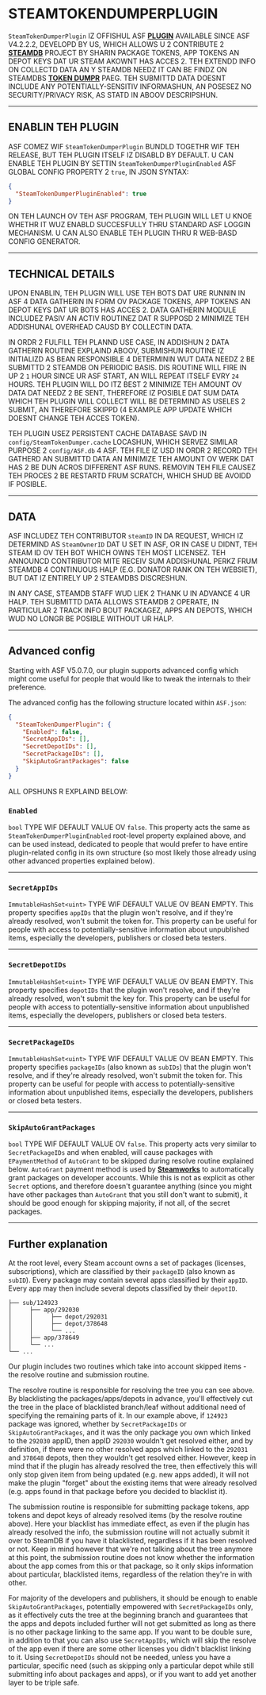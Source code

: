 # STEAMTOKENDUMPERPLUGIN

`SteamTokenDumperPlugin` IZ OFFISHUL ASF **[PLUGIN](https://github.com/JustArchiNET/ArchiSteamFarm/wiki/Plugins-lol-US)** AVAILABLE SINCE ASF V4.2.2.2, DEVELOPD BY US, WHICH ALLOWS U 2 CONTRIBUTE 2 **[STEAMDB](https://steamdb.info)** PROJECT BY SHARIN PACKAGE TOKENS, APP TOKENS AN DEPOT KEYS DAT UR STEAM AKOWNT HAS ACCES 2. TEH EXTENDD INFO ON COLLECTD DATA AN Y STEAMDB NEEDZ IT CAN BE FINDZ ON STEAMDBS **[TOKEN DUMPR](https://steamdb.info/tokendumper)** PAEG. TEH SUBMITTD DATA DOESNT INCLUDE ANY POTENTIALLY-SENSITIV INFORMASHUN, AN POSESEZ NO SECURITY/PRIVACY RISK, AS STATD IN ABOOV DESCRIPSHUN.

---

## ENABLIN TEH PLUGIN

ASF COMEZ WIF `SteamTokenDumperPlugin` BUNDLD TOGETHR WIF TEH RELEASE, BUT TEH PLUGIN ITSELF IZ DISABLD BY DEFAULT. U CAN ENABLE TEH PLUGIN BY SETTIN `SteamTokenDumperPluginEnabled` ASF GLOBAL CONFIG PROPERTY 2 `true`, IN JSON SYNTAX:

```json
{
  "SteamTokenDumperPluginEnabled": true
}
```

ON TEH LAUNCH OV TEH ASF PROGRAM, TEH PLUGIN WILL LET U KNOE WHETHR IT WUZ ENABLD SUCCESFULLY THRU STANDARD ASF LOGGIN MECHANISM. U CAN ALSO ENABLE TEH PLUGIN THRU R WEB-BASD CONFIG GENERATOR.

---

## TECHNICAL DETAILS

UPON ENABLIN, TEH PLUGIN WILL USE TEH BOTS DAT URE RUNNIN IN ASF 4 DATA GATHERIN IN FORM OV PACKAGE TOKENS, APP TOKENS AN DEPOT KEYS DAT UR BOTS HAS ACCES 2. DATA GATHERIN MODULE INCLUDEZ PASIV AN ACTIV ROUTINEZ DAT R SUPPOSD 2 MINIMIZE TEH ADDISHUNAL OVERHEAD CAUSD BY COLLECTIN DATA.

IN ORDR 2 FULFILL TEH PLANND USE CASE, IN ADDISHUN 2 DATA GATHERIN ROUTINE EXPLAIND ABOOV, SUBMISHUN ROUTINE IZ INITIALIZD AS BEAN RESPONSIBLE 4 DETERMININ WUT DATA NEEDZ 2 BE SUBMITTD 2 STEAMDB ON PERIODIC BASIS. DIS ROUTINE WILL FIRE IN UP 2 `1` HOUR SINCE UR ASF START, AN WILL REPEAT ITSELF EVRY `24` HOURS. TEH PLUGIN WILL DO ITZ BEST 2 MINIMIZE TEH AMOUNT OV DATA DAT NEEDZ 2 BE SENT, THEREFORE IZ POSIBLE DAT SUM DATA WHICH TEH PLUGIN WILL COLLECT WILL BE DETERMIND AS USELES 2 SUBMIT, AN THEREFORE SKIPPD (4 EXAMPLE APP UPDATE WHICH DOESNT CHANGE TEH ACCES TOKEN).

TEH PLUGIN USEZ PERSISTENT CACHE DATABASE SAVD IN `config/SteamTokenDumper.cache` LOCASHUN, WHICH SERVEZ SIMILAR PURPOSE 2 `config/ASF.db` 4 ASF. TEH FILE IZ USD IN ORDR 2 RECORD TEH GATHERD AN SUBMITTD DATA AN MINIMIZE TEH AMOUNT OV WERK DAT HAS 2 BE DUN ACROS DIFFERENT ASF RUNS. REMOVIN TEH FILE CAUSEZ TEH PROCES 2 BE RESTARTD FRUM SCRATCH, WHICH SHUD BE AVOIDD IF POSIBLE.

---

## DATA

ASF INCLUDEZ TEH CONTRIBUTOR `steamID` IN DA REQUEST, WHICH IZ DETERMIND AS `SteamOwnerID` DAT U SET IN ASF, OR IN CASE U DIDNT, TEH STEAM ID OV TEH BOT WHICH OWNS TEH MOST LICENSEZ. TEH ANNOUNCD CONTRIBUTOR MITE RECEIV SUM ADDISHUNAL PERKZ FRUM STEAMDB 4 CONTINUOUS HALP (E.G. DONATOR RANK ON TEH WEBSIET), BUT DAT IZ ENTIRELY UP 2 STEAMDBS DISCRESHUN.

IN ANY CASE, STEAMDB STAFF WUD LIEK 2 THANK U IN ADVANCE 4 UR HALP. TEH SUBMITTD DATA ALLOWS STEAMDB 2 OPERATE, IN PARTICULAR 2 TRACK INFO BOUT PACKAGEZ, APPS AN DEPOTS, WHICH WUD NO LONGR BE POSIBLE WITHOUT UR HALP.

---

## Advanced config

Starting with ASF V5.0.7.0, our plugin supports advanced config which might come useful for people that would like to tweak the internals to their preference.

The advanced config has the following structure located within `ASF.json`:

```json
{
  "SteamTokenDumperPlugin": {
    "Enabled": false,
    "SecretAppIDs": [],
    "SecretDepotIDs": [],
    "SecretPackageIDs": [],
    "SkipAutoGrantPackages": false
  }
}
```

ALL OPSHUNS R EXPLAIND BELOW:

### `Enabled`

`bool` TYPE WIF DEFAULT VALUE OV `false`. This property acts the same as `SteamTokenDumperPluginEnabled` root-level property explained above, and can be used instead, dedicated to people that would prefer to have entire plugin-related config in its own structure (so most likely those already using other advanced properties explained below).

---

### `SecretAppIDs`

`ImmutableHashSet<uint>` TYPE WIF DEFAULT VALUE OV BEAN EMPTY. This property specifies `appIDs` that the plugin won't resolve, and if they're already resolved, won't submit the token for. This property can be useful for people with access to potentially-sensitive information about unpublished items, especially the developers, publishers or closed beta testers.

---

### `SecretDepotIDs`

`ImmutableHashSet<uint>` TYPE WIF DEFAULT VALUE OV BEAN EMPTY. This property specifies `depotIDs` that the plugin won't resolve, and if they're already resolved, won't submit the key for. This property can be useful for people with access to potentially-sensitive information about unpublished items, especially the developers, publishers or closed beta testers.

---

### `SecretPackageIDs`

`ImmutableHashSet<uint>` TYPE WIF DEFAULT VALUE OV BEAN EMPTY. This property specifies `packageIDs` (also known as `subIDs`) that the plugin won't resolve, and if they're already resolved, won't submit the token for. This property can be useful for people with access to potentially-sensitive information about unpublished items, especially the developers, publishers or closed beta testers.

---

### `SkipAutoGrantPackages`

`bool` TYPE WIF DEFAULT VALUE OV `false`. This property acts very similar to `SecretPackageIDs` and when enabled, will cause packages with `EPaymentMethod` of `AutoGrant` to be skipped during resolve routine explained below. `AutoGrant` payment method is used by **[Steamworks](https://partner.steamgames.com)** to automatically grant packages on developer accounts. While this is not as explicit as other `Secret` options, and therefore doesn't guarantee anything (since you might have other packages than `AutoGrant` that you still don't want to submit), it should be good enough for skipping majority, if not all, of the secret packages.

---

## Further explanation

At the root level, every Steam account owns a set of packages (licenses, subscriptions), which are classified by their `packageID` (also known as `subID`). Every package may contain several apps classified by their `appID`. Every app may then include several depots classified by their `depotID`.

```text
├── sub/124923
│     ├── app/292030
│     │     ├── depot/292031
│     │     ├── depot/378648
│     │     └── ...
│     ├── app/378649
│     └── ...
└── ...
```

Our plugin includes two routines which take into account skipped items - the resolve routine and submission routine.

The resolve routine is responsible for resolving the tree you can see above. By blacklisting the packages/apps/depots in advance, you'll effectively cut the tree in the place of blacklisted branch/leaf without additional need of specifying the remaining parts of it. In our example above, if `124923` package was ignored, whether by `SecretPackageIDs` or `SkipAutoGrantPackages`, and it was the only package you own which linked to the `292030` appID, then appID `292030` wouldn't get resolved either, and by definition, if there were no other resolved apps which linked to the `292031` and `378648` depots, then they wouldn't get resolved either. However, keep in mind that if the plugin has already resolved the tree, then effectively this will only stop given item from being updated (e.g. new apps added), it will not make the plugin "forget" about the existing items that were already resolved (e.g. apps found in that package before you decided to blacklist it).

The submission routine is responsible for submitting package tokens, app tokens and depot keys of already resolved items (by the resolve routine above). Here your blacklist has immediate effect, as even if the plugin has already resolved the info, the submission routine will not actually submit it over to SteamDB if you have it blacklisted, regardless if it has been resolved or not. Keep in mind however that we're not talking about the tree anymore at this point, the submission routine does not know whether the information about the app comes from this or that package, so it only skips information about particular, blacklisted items, regardless of the relation they're in with other.

For majority of the developers and publishers, it should be enough to enable `SkipAutoGrantPackages`, potentially empowered with `SecretPackageIDs` only, as it effectively cuts the tree at the beginning branch and guarantees that the apps and depots included further will not get submitted as long as there is no other package linking to the same app. If you want to be double sure, in addition to that you can also use `SecretAppIDs`, which will skip the resolve of the app even if there are some other licenses you didn't blacklist linking to it. Using `SecretDepotIDs` should not be needed, unless you have a particular, specific need (such as skipping only a particular depot while still submitting info about packages and apps), or if you want to add yet another layer to be triple safe.